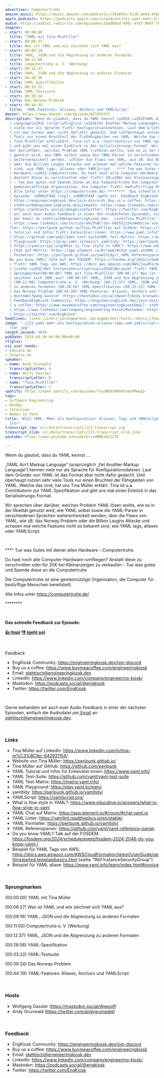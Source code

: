 ```yaml
---
advertiser: Computertruhe
amazon_music: https://music.amazon.com/podcasts/c35a09fe-4116-4e04-8f68-77d61b112e46/episodes/c1bdf0af-956c-4de5-bedb-58bd60437139/engineering-kiosk-121-yaml-mehr-als-konfiguration-aliases-tags-und-yamlscript-mit-tina-m%C3%BCller
apple_podcasts: https://podcasts.apple.com/us/podcast/121-yaml-mehr-als-konfiguration-aliases-tags-und-yamlscript/id1603082924?i=1000654000460&uo=4
audio: https://audio1.redcircle.com/episodes/2dad69ad-999c-4fd7-868f-765d45e864b7/stream.mp3
chapter:
- start: 00:00:00
  title: "YAML mit Tina M\xFCller"
- start: 00:06:27
  title: Was ist YAML und wie zeichnet sich YAML aus?
- start: 00:09:19
  title: YAML, JSON und die Abgrenzung zu anderen Formaten
- start: 00:11:00
  title: Computertruhe e. V. (Werbung)
- start: 00:12:37
  title: YAML, JSON und die Abgrenzung zu anderen Formaten
- start: 00:28:56
  title: YAML-Spezifikation
- start: 00:33:22
  title: YAML-Testsuite
- start: 00:39:24
  title: Das Norway-Problem
- start: 00:44:39
  title: 'YAML-Features: Aliases, Anchors und YAMLScript'
deezer: https://www.deezer.com/episode/627854331
description: "Wenn du glaubst, dass du YAML kennst \u2026 \u201EYAML Ain\u2019t Markup\
  \ Language\u201C (urspr\xFCnglich \u201EYet Another Markup Language\u201C) kennen\
  \ viele nur als Sprache f\xFCr Konfigurationsdateien. Laut dem Gr\xFCnder von YAML\
  \ ist das Format aber nicht daf\xFCr gedacht. Und \xFCberhaupt nutzen sehr viele\
  \ Tools nur einen Bruchteil der F\xE4higkeiten von YAML. Welche das sind, hat uns\
  \ Tina M\xFCller erkl\xE4rt. Tina ist u.a. Contributorin zur YAML Spezifikation\
  \ und gibt uns mal einen Einblick in das Serialisierungs-Format. Wir sprechen \xFC\
  ber dar\xFCber, welches Problem YAML l\xF6sen wollte, wie es in der Realit\xE4t\
  \ genutzt wird, wie YAML selbst sowie die YAML-Parser in verschiedenen Sprachen\
  \ weiterentwickelt werden, \xFCber die Flaws von YAML, wie zB. das Norway Problem\
  \ oder die Billion Laughs Attacke und schauen mal welche Features nicht so bekannt\
  \ sind, wie YAML tags, aliases oder YAMLScript.  **** Tue was Gutes mit deiner alten\
  \ Hardware \u2013 Computertruhe. Du hast noch alte Computer-Hardware rumfliegen?\
  \ Anstatt diese zu verschrotten oder f\xFCr 20\u20AC bei Kleinanzeigen zu verkaufen\
  \ - Tue was gutes und Spende diese an die Computertruhe Die Computertruhe ist eine\
  \ gemeinn\xFCtzige Organisation, die Computer f\xFCr bed\xFCrftige Menschen bereitstellt.\
  \ Alle Infos unter https://computertruhe.de/ ********  Das schnelle Feedback zur\
  \ Episode: \U0001F44D (top)\_\U0001F44E (geht so)  Feedback EngKiosk Community:\
  \ https://engineeringkiosk.dev/join-discord\_Buy us a coffee: https://www.buymeacoffee.com/engineeringkioskEmail:\
  \ stehtisch@engineeringkiosk.devLinkedIn: https://www.linkedin.com/company/engineering-kiosk/Mastodon:\
  \ https://podcasts.social/@engkioskTwitter: https://twitter.com/EngKiosk Gerne behandeln\
  \ wir auch euer Audio Feedback in einer der n\xE4chsten Episoden, einfach die Audiodatei\
  \ per Email an stehtisch@engineeringkiosk.dev.  LinksTina M\xFCller auf LinkedIn:\
  \ https://www.linkedin.com/in/tina-m%C3%BCller-642931154/Website von Tina M\xFC\
  ller: https://perlpunk.github.io/Tina M\xFCller auf GitHub: https://github.com/perlpunkYAML\
  \ Tutorial und Infos f\xFCr Entwickler:innen: https://www.yaml.info/YAML Test-Suite:\
  \ https://github.com/yaml/yaml-test-suiteYAML Test-Matrix: https://matrix.yaml.info/YAML\
  \ Playground: https://play.yaml.io/main/\_yamltidy: https://perlpunk.github.io/yamltidy/YAMLScript:\
  \ https://yamlscript.org/What is flow style in YAML?: https://www.educative.io/answers/what-is-flow-style-in-yamlYAML\
  \ Chat auf Matrix: https://app.element.io/#/room/#chat:yaml.ioYAML Linter: https://yamllint.readthedocs.io/en/stable/YAML\
  \ Formatter: https://perlpunk.github.io/yamltidy/\_YAML Referenzparser: https://github.com/yaml/yaml-reference-parser\_\
  Do you know YAML? Talk auf der FOSDEM: https://fosdem.org/2024/schedule/event/fosdem-2024-2046-do-you-know-yaml-/Beispiel\
  \ f\xFCr YAML Tags von AWS: https://docs.aws.amazon.com/AWSCloudFormation/latest/UserGuide/gettingstarted.templatebasics.html\
  \ (siehe \u201C!Ref InstanceSecurityGroup\u201D)Beispiel f\xFCr YAML aliase: https://www.yaml.info/learn/index.html#invoice\
  \ Sprungmarken(00:00:00) YAML mit Tina M\xFCller (00:06:27) Was ist YAML und wie\
  \ zeichnet sich YAML aus? (00:09:19) YAML, JSON und die Abgrenzung zu anderen Formaten\
  \ (00:11:00) Computertruhe e. V. (Werbung) (00:12:37) YAML, JSON und die Abgrenzung\
  \ zu anderen Formaten (00:28:56) YAML-Spezifikation (00:33:22) YAML-Testsuite (00:39:24)\
  \ Das Norway-Problem (00:44:39) YAML-Features: Aliases, Anchors und YAMLScript \
  \ HostsWolfgang Gassler (https://mastodon.social/@woolf)Andy Grunwald (https://twitter.com/andygrunwald)\
  \ FeedbackEngKiosk Community: https://engineeringkiosk.dev/join-discord\_Buy us\
  \ a coffee: https://www.buymeacoffee.com/engineeringkioskEmail: stehtisch@engineeringkiosk.devLinkedIn:\
  \ https://www.linkedin.com/company/engineering-kiosk/Mastodon: https://podcasts.social/@engkioskTwitter:\
  \ https://twitter.com/EngKiosk"
headlines: links::Links||sprungmarken::Sprungmarken||hosts::Hosts||feedback::Feedback
image: "./121-yaml-mehr-als-konfiguration-aliases-tags-und-yamlscript-mit-tina-m\xFC\
  ller.jpg"
length_second: 4039
pubDate: 2024-04-30 04:00:00+00:00
rtlplus: ''
six_user_needs:
- Educate me
- Inspire me
speaker:
- name: Andy Grunwald
  transcriptLetter: A
- name: Wolfi Gassler
  transcriptLetter: B
- name: "Tina M\xFCller"
  transcriptLetter: C
spotify: https://open.spotify.com/episode/7vy2WEHtQMx8YnmnPMweIp
tags:
- Software Engineering
- DevOps
- Interview
- Women in Tech
title: "#121 YAML: Mehr als Konfiguration! Aliases, Tags und YAMLScript mit Tina M\xFC\
  ller"
transcript_raw: src/data/transcripts/121-transcript.zip
transcript_slim: src/data/transcripts/121-transcript-slim.json
youtube: https://www.youtube.com/watch?v=HNMb2mF2IfE

---
```

<p>Wenn du glaubst, dass du YAML kennst …</p><p>„YAML Ain’t Markup Language“ (ursprünglich „Yet Another Markup Language“) kennen viele nur als Sprache für Konfigurationsdateien. Laut dem Gründer von YAML ist das Format aber nicht dafür gedacht. Und überhaupt nutzen sehr viele Tools nur einen Bruchteil der Fähigkeiten von YAML. Welche das sind, hat uns Tina Müller erklärt. Tina ist u.a. Contributorin zur YAML Spezifikation und gibt uns mal einen Einblick in das Serialisierungs-Format.</p><p>Wir sprechen über darüber, welches Problem YAML lösen wollte, wie es in der Realität genutzt wird, wie YAML selbst sowie die YAML-Parser in verschiedenen Sprachen weiterentwickelt werden, über die Flaws von YAML, wie zB. das Norway Problem oder die Billion Laughs Attacke und schauen mal welche Features nicht so bekannt sind, wie YAML tags, aliases oder YAMLScript.</p><p><br></p><p>**** Tue was Gutes mit deiner alten Hardware – Computertruhe.</p><p>Du hast noch alte Computer-Hardware rumfliegen? Anstatt diese zu verschrotten oder für 20€ bei Kleinanzeigen zu verkaufen - Tue was gutes und Spende diese an die Computertruhe</p><p>Die Computertruhe ist eine gemeinnützige Organisation, die Computer für bedürftige Menschen bereitstellt.</p><p>Alle Infos unter <a href="https://computertruhe.de/" rel="nofollow">https://computertruhe.de/</a></p><p>********</p><p><br></p><p><strong>Das schnelle Feedback zur Episode:</strong></p><p><a href="https://api.openpodcast.dev/feedback/121/upvote" rel="nofollow"><strong>👍 (top)</strong></a><strong> </strong><a href="https://api.openpodcast.dev/feedback/121/downvote" rel="nofollow"><strong>👎 (geht so)</strong></a></p><p><br></p><p>Feedback</p><ul><li>EngKiosk Community: <a href="https://engineeringkiosk.dev/join-discord">https://engineeringkiosk.dev/join-discord</a> </li><li>Buy us a coffee: <a href="https://www.buymeacoffee.com/engineeringkiosk" rel="nofollow">https://www.buymeacoffee.com/engineeringkiosk</a></li><li>Email: <a href="mailto:stehtisch@engineeringkiosk.dev" rel="nofollow">stehtisch@engineeringkiosk.dev</a></li><li>LinkedIn: <a href="https://www.linkedin.com/company/engineering-kiosk/" rel="nofollow">https://www.linkedin.com/company/engineering-kiosk/</a></li><li>Mastodon: <a href="https://podcasts.social/@engkiosk" rel="nofollow">https://podcasts.social/@engkiosk</a></li><li>Twitter: <a href="https://twitter.com/EngKiosk" rel="nofollow">https://twitter.com/EngKiosk</a></li></ul><p><br></p><p>Gerne behandeln wir auch euer Audio Feedback in einer der nächsten Episoden, einfach die Audiodatei per<a href="https://engineeringkiosk.dev/kontakt/"> Email</a> an <a href="mailto:stehtisch@engineeringkiosk.dev" rel="nofollow">stehtisch@engineeringkiosk.dev</a>.</p><p><br></p><h3 id="links">Links</h3><ul><li>Tina Müller auf LinkedIn: <a href="https://www.linkedin.com/in/tina-m%C3%BCller-642931154/" rel="nofollow">https://www.linkedin.com/in/tina-m%C3%BCller-642931154/</a></li><li>Website von Tina Müller: <a href="https://perlpunk.github.io/" rel="nofollow">https://perlpunk.github.io/</a></li><li>Tina Müller auf GitHub: <a href="https://github.com/perlpunk" rel="nofollow">https://github.com/perlpunk</a></li><li>YAML Tutorial und Infos für Entwickler:innen: <a href="https://www.yaml.info/" rel="nofollow">https://www.yaml.info/</a></li><li>YAML Test-Suite: <a href="https://github.com/yaml/yaml-test-suite" rel="nofollow">https://github.com/yaml/yaml-test-suite</a></li><li>YAML Test-Matrix: <a href="https://matrix.yaml.info/" rel="nofollow">https://matrix.yaml.info/</a></li><li>YAML Playground: <a href="https://play.yaml.io/main/" rel="nofollow">https://play.yaml.io/main/</a> </li><li>yamltidy: <a href="https://perlpunk.github.io/yamltidy/" rel="nofollow">https://perlpunk.github.io/yamltidy/</a></li><li>YAMLScript: <a href="https://yamlscript.org/" rel="nofollow">https://yamlscript.org/</a></li><li>What is flow style in YAML?: <a href="https://www.educative.io/answers/what-is-flow-style-in-yaml" rel="nofollow">https://www.educative.io/answers/what-is-flow-style-in-yaml</a></li><li>YAML Chat auf Matrix: <a href="https://app.element.io/#/room/%23chat:yaml.io" rel="nofollow">https://app.element.io/#/room/#chat:yaml.io</a></li><li>YAML Linter: <a href="https://yamllint.readthedocs.io/en/stable/" rel="nofollow">https://yamllint.readthedocs.io/en/stable/</a></li><li>YAML Formatter: <a href="https://perlpunk.github.io/yamltidy/" rel="nofollow">https://perlpunk.github.io/yamltidy/</a> </li><li>YAML Referenzparser: <a href="https://github.com/yaml/yaml-reference-parser" rel="nofollow">https://github.com/yaml/yaml-reference-parser</a> </li><li>Do you know YAML? Talk auf der FOSDEM: <a href="https://fosdem.org/2024/schedule/event/fosdem-2024-2046-do-you-know-yaml-/" rel="nofollow">https://fosdem.org/2024/schedule/event/fosdem-2024-2046-do-you-know-yaml-/</a></li><li>Beispiel für YAML Tags von AWS: <a href="https://docs.aws.amazon.com/AWSCloudFormation/latest/UserGuide/gettingstarted.templatebasics.html" rel="nofollow">https://docs.aws.amazon.com/AWSCloudFormation/latest/UserGuide/gettingstarted.templatebasics.html</a> (siehe “!Ref InstanceSecurityGroup”)</li><li>Beispiel für YAML aliase: <a href="https://www.yaml.info/learn/index.html#invoice" rel="nofollow">https://www.yaml.info/learn/index.html#invoice</a></li></ul><p><br></p><h3 id="sprungmarken">Sprungmarken</h3><p>(00:00:00) YAML mit Tina Müller</p><p>(00:06:27) Was ist YAML und wie zeichnet sich YAML aus?</p><p>(00:09:19) YAML, JSON und die Abgrenzung zu anderen Formaten</p><p>(00:11:00) Computertruhe e. V. (Werbung)</p><p>(00:12:37) YAML, JSON und die Abgrenzung zu anderen Formaten</p><p>(00:28:56) YAML-Spezifikation</p><p>(00:33:22) YAML-Testsuite</p><p>(00:39:24) Das Norway-Problem</p><p>(00:44:39) YAML-Features: Aliases, Anchors und YAMLScript</p><p><br></p><h3 id="hosts">Hosts</h3><ul><li>Wolfgang Gassler (<a href="https://mastodon.social/@woolf" rel="nofollow">https://mastodon.social/@woolf</a>)</li><li>Andy Grunwald (<a href="https://twitter.com/andygrunwald" rel="nofollow">https://twitter.com/andygrunwald</a>)</li></ul><p><br></p><h3 id="feedback">Feedback</h3><ul><li>EngKiosk Community: <a href="https://engineeringkiosk.dev/join-discord">https://engineeringkiosk.dev/join-discord</a> </li><li>Buy us a coffee: <a href="https://www.buymeacoffee.com/engineeringkiosk" rel="nofollow">https://www.buymeacoffee.com/engineeringkiosk</a></li><li>Email: <a href="mailto:stehtisch@engineeringkiosk.dev" rel="nofollow">stehtisch@engineeringkiosk.dev</a></li><li>LinkedIn: <a href="https://www.linkedin.com/company/engineering-kiosk/" rel="nofollow">https://www.linkedin.com/company/engineering-kiosk/</a></li><li>Mastodon: <a href="https://podcasts.social/@engkiosk" rel="nofollow">https://podcasts.social/@engkiosk</a></li><li>Twitter: <a href="https://twitter.com/EngKiosk" rel="nofollow">https://twitter.com/EngKiosk</a></li></ul>